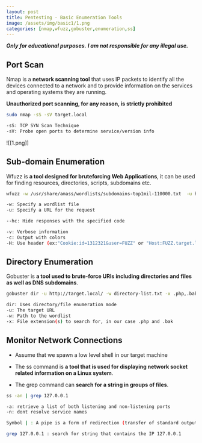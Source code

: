 ```yaml
---
layout: post
title: Pentesting - Basic Enumeration Tools
image: /assets/img/basic1/1.png
categories: [nmap,wfuzz,gobuster,enumeration,ss]
---
```


***Only for educational purposes.***
***I am not responsible for any illegal use.***


## Port Scan

Nmap is a **network scanning tool** that uses IP packets to identify all the devices connected to a network and to provide information on the services and operating systems they are running.

**Unauthorized port scanning, for any reason, is strictly prohibited**

```bash
sudo nmap -sS -sV target.local
```

```bash
-sS: TCP SYN Scan Technique
-sV: Probe open ports to determine service/version info
```

![[1.png]]

## Sub-domain Enumeration

Wfuzz is **a tool designed for bruteforcing Web Applications**, it can be used for finding resources, directories, scripts, subdomains etc.

```bash
wfuzz -w /usr/share/amass/wordlists/subdomains-top1mil-110000.txt  -u http://target.local/ --hc 301 -v -c -H "Host:FUZZ.target.local"
```

```bash
-w: Specify a wordlist file
-u: Specify a URL for the request

--hc: Hide responses with the specified code

-v: Verbose information
-c: Output with colors
-H: Use header (ex:"Cookie:id=1312321&user=FUZZ" or "Host:FUZZ.target.local")
```

## Directory Enumeration

Gobuster is **a tool used to brute-force URIs including directories and files as well as DNS subdomains**.

```bash
gobuster dir -u http://target.local/ -w directory-list.txt -x .php,.bak
```

```bash
dir: Uses directory/file enumeration mode
-u: The target URL
-w: Path to the wordlist
-x: File extension(s) to search for, in our case .php and .bak
```

## Monitor Network Connections

- Assume that we spawn a low level shell in our target machine

- The ss command is **a tool that is used for displaying network socket related information on a Linux system**.

- The grep command can **search for a string in groups of files**.

```bash
ss -an | grep 127.0.0.1
```

```bash
-a: retrieve a list of both listening and non-listening ports
-n: dont resolve service names

Symbol | : A pipe is a form of redirection (transfer of standard output to some other destination) that is used in Linux and other Unix-like operating systems to send the output of one command/program/process to another command/program/process for further processing.

grep 127.0.0.1 : search for string that contains the IP 127.0.0.1
```



